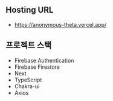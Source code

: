 ## Hosting URL

- https://anonymous-theta.vercel.app/

## 프로젝트 스택

- Firebase Authentication
- Firebase Firestore
- Next
- TypeScript
- Chakra-ui
- Axios
